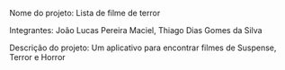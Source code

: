 Nome do projeto: Lista de filme de terror

Integrantes: João Lucas Pereira Maciel, Thiago Dias Gomes da Silva

Descrição do projeto: Um aplicativo para encontrar filmes de Suspense, Terror e Horror
